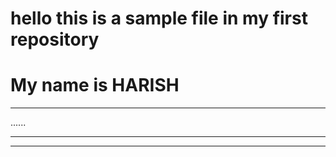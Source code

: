 # hello this is a sample file in my first repository

# My name is HARISH

-----
......
******
-----

